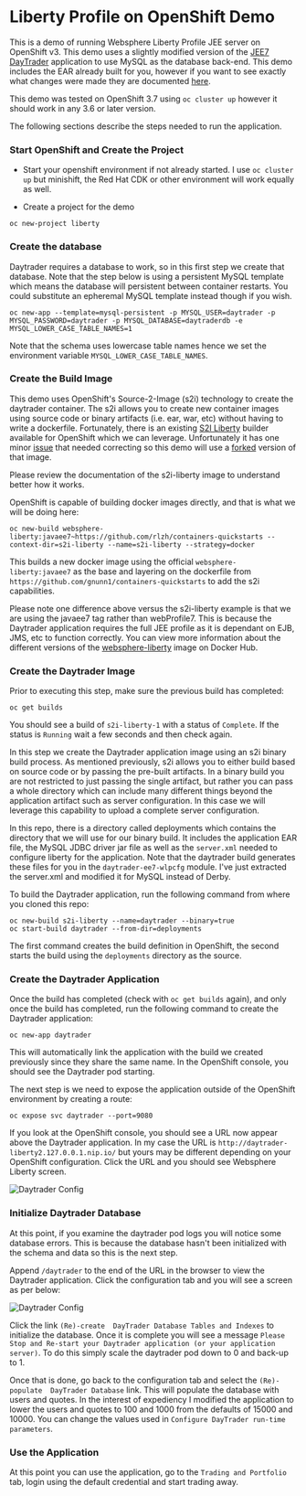 # Liberty Profile on OpenShift Demo

This is a demo of running Websphere Liberty Profile JEE server on OpenShift v3. This demo uses a slightly modified version of the [JEE7 DayTrader](https://github.com/WASdev/sample.daytrader7) application to use MySQL as the database back-end. This demo includes the EAR already built for you, however if you want to see exactly what changes were made they are documented [here](BuildDaytrader.md).

This demo was tested on OpenShift 3.7 using ```oc cluster up``` however it should work in any 3.6 or later version.

The following sections describe the steps needed to run the application.

### Start OpenShift and Create the Project

* Start your openshift environment if not already started. I use ```oc cluster up``` but minishift, the Red Hat CDK or other environment will work equally as well.

* Create a project for the demo

```oc new-project liberty```

### Create the database

Daytrader requires a database to work, so in this first step we create that database. Note that the step below is using a persistent MySQL template which means the database will persistent between container restarts. You could substitute an epheremal MySQL template instead though if you wish.

```oc new-app --template=mysql-persistent -p MYSQL_USER=daytrader -p MYSQL_PASSWORD=daytrader -p MYSQL_DATABASE=daytraderdb -e MYSQL_LOWER_CASE_TABLE_NAMES=1```

Note that the schema uses lowercase table names hence we set the environment variable ```MYSQL_LOWER_CASE_TABLE_NAMES```.

### Create the Build Image

This demo uses OpenShift's Source-2-Image (s2i) technology to create the daytrader container. The s2i allows you to create new container images using source code or binary artifacts (i.e. ear, war, etc) without having to write a dockerfile. Fortunately, there is an existing [S2I Liberty](https://github.com/redhat-cop/containers-quickstarts/tree/master/s2i-liberty) builder available for OpenShift which we can leverage. Unfortunately it has one minor [issue](https://github.com/redhat-cop/containers-quickstarts/issues/59) that needed correcting so this demo will use a [forked](https://github.com/gnunn1/containers-quickstarts) version of that image.

Please review the documentation of the s2i-liberty image to understand better how it works.

OpenShift is capable of building docker images directly, and that is what we will be doing here:

```oc new-build websphere-liberty:javaee7~https://github.com/rlzh/containers-quickstarts --context-dir=s2i-liberty --name=s2i-liberty --strategy=docker```

This builds a new docker image using the official ```websphere-liberty:javaee7``` as the base and layering on the dockerfile from ```https://github.com/gnunn1/containers-quickstarts``` to add the s2i capabilities.

Please note one difference above versus the s2i-liberty example is that we are using the javaee7 tag rather than webProfile7. This is because the Daytrader application requires the full JEE profile as it is dependant on EJB, JMS, etc to function correctly. You can view more information about the different versions of the [websphere-liberty](https://hub.docker.com/_/websphere-liberty) image on Docker Hub.

### Create the Daytrader Image

Prior to executing this step, make sure the previous build has completed:

```oc get builds```

You should see a build of ```s2i-liberty-1``` with a status of ```Complete```. If the status is ```Running``` wait a few seconds and then check again.

In this step we create the Daytrader application image using an s2i binary build process. As mentioned previously, s2i allows you to either build based on source code or by passing the pre-built artifacts. In a binary build you are not restricted to just passing the single artifact, but rather you can pass a whole directory which can include many different things beyond the application artifact such as server configuration. In this case we will leverage this capability to upload a complete server configuration.

In this repo, there is a directory called deployments which contains the directory that we will use for our binary build. It includes the application EAR file, the MySQL JDBC driver jar file as well as the ```server.xml``` needed to configure liberty for the application. Note that the daytrader build generates these files for you in the ```daytrader-ee7-wlpcfg``` module. I've just extracted the server.xml and modified it for MySQL instead of Derby.

To build the Daytrader application, run the following command from where you cloned this repo:

```
oc new-build s2i-liberty --name=daytrader --binary=true
oc start-build daytrader --from-dir=deployments
```

The first command creates the build definition in OpenShift, the second starts the build using the ```deployments``` directory as the source.

### Create the Daytrader Application

Once the build has completed (check with ```oc get builds``` again), and only once the build has completed, run the following command to create the Daytrader application:

```
oc new-app daytrader
```

This will automatically link the application with the build we created previously since they share the same name. In the OpenShift console, you should see the Daytrader pod starting.

The next step is we need to expose the application outside of the OpenShift environment by creating a route:

```oc expose svc daytrader --port=9080```

If you look at the OpenShift console, you should see a URL now appear above the Daytrader application. In my case the URL is ```http://daytrader-liberty2.127.0.0.1.nip.io/``` but yours may be different depending on your OpenShift configuration. Click the URL and you should see Websphere Liberty screen.

![Daytrader Config](https://github.com/gnunn1/openshift-liberty-profile/raw/master/images/liberty-splash.png)

### Initialize Daytrader Database

At this point, if you examine the daytrader pod logs you will notice some database errors. This is because the database hasn't been initialized with the schema and data so this is the next step.

Append ```/daytrader``` to the end of the URL in the browser to view the Daytrader application. Click the configuration tab and you will see a screen as per below:

![Daytrader Config](https://github.com/gnunn1/openshift-liberty-profile/raw/master/images/daytrader-config.png)

Click the link ```(Re)-create  DayTrader Database Tables and Indexes``` to initialize the database. Once it is complete you will see a message ```Please Stop and Re-start your Daytrader application (or your application server)```. To do this simply scale the daytrader pod down to 0 and back-up to 1.

Once that is done, go back to the configuration tab and select the ```(Re)-populate  DayTrader Database``` link. This will populate the database with users and quotes. In the interest of expediency I modified the application to lower the users and quotes to 100 and 1000 from the defaults of 15000 and 10000. You can change the values used in ```Configure DayTrader run-time parameters```.

### Use the Application

At this point you can use the application, go to the ```Trading and Portfolio``` tab, login using the default credential and start trading away.




